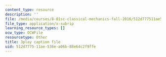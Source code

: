 ```yaml
---
content_type: resource
description: ''
file: /media/courses/8-01sc-classical-mechanics-fall-2016/512d777511ae536ea06b88e64c2f9ffe_xxGA-7soXiw.vtt
file_type: application/x-subrip
learning_resource_types: []
ocw_type: OCWFile
resourcetype: Other
title: 3play caption file
uid: 512d7775-11ae-536e-a06b-88e64c2f9ffe
---
```

